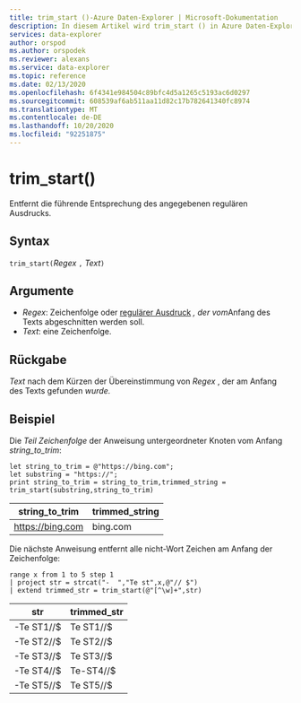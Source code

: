 ```yaml
---
title: trim_start ()-Azure Daten-Explorer | Microsoft-Dokumentation
description: In diesem Artikel wird trim_start () in Azure Daten-Explorer beschrieben.
services: data-explorer
author: orspod
ms.author: orspodek
ms.reviewer: alexans
ms.service: data-explorer
ms.topic: reference
ms.date: 02/13/2020
ms.openlocfilehash: 6f4341e984504c89bfc4d5a1265c5193ac6d0297
ms.sourcegitcommit: 608539af6ab511aa11d82c17b782641340fc8974
ms.translationtype: MT
ms.contentlocale: de-DE
ms.lasthandoff: 10/20/2020
ms.locfileid: "92251875"
---
```

# <a name="trim_start"></a>trim_start()

Entfernt die führende Entsprechung des angegebenen regulären Ausdrucks.

## <a name="syntax"></a>Syntax

`trim_start(`*Regex* `,` *Text*`)`

## <a name="arguments"></a>Argumente

* *Regex*: Zeichenfolge oder [regulärer Ausdruck](re2.md) *, der vom*Anfang des Texts abgeschnitten werden soll.  
* *Text*: eine Zeichenfolge.

## <a name="returns"></a>Rückgabe

*Text* nach dem Kürzen der Übereinstimmung von *Regex* , der am Anfang des Texts gefunden *wurde.*

## <a name="example"></a>Beispiel

Die *Teil Zeichenfolge*  der Anweisung untergeordneter Knoten vom Anfang *string_to_trim*:

```kusto
let string_to_trim = @"https://bing.com";
let substring = "https://";
print string_to_trim = string_to_trim,trimmed_string = trim_start(substring,string_to_trim)
```

|string_to_trim|trimmed_string|
|---|---|
|https://bing.com|bing.com|

Die nächste Anweisung entfernt alle nicht-Wort Zeichen am Anfang der Zeichenfolge:

```kusto
range x from 1 to 5 step 1
| project str = strcat("-  ","Te st",x,@"// $")
| extend trimmed_str = trim_start(@"[^\w]+",str)
```

|str|trimmed_str|
|---|---|
|-Te ST1//$|Te ST1//$|
|-Te ST2//$|Te ST2//$|
|-Te ST3//$|Te ST3//$|
|-Te ST4//$|Te-ST4//$|
|-Te ST5//$|Te ST5//$|

 